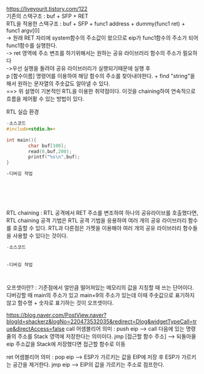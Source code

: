https://liveyourit.tistory.com/122 <br> 
기존의 스택구조 : buf + SFP + RET <br>
RTL을 적용한 스택구조 : buf + SFP + func1 address + dummy(func1 ret) + func1 argv[0]<br>
-> 원래 RET 자리에 system함수의 주소값이 왔으므로 eip가 func1함수의 주소가 되어 func1함수를 실행한다.<br>
-> ret 영역에 주소 변조를 하기위해서는 원하는 공유 라이브러리 함수의 주소가 필요하다 <br>
->우선 실행을 돌려야 공유 라이브러리가 실행되기때문에 실행 후 <br>
p [함수이름] 명령어를 이용하여 해당 함수의 주소를 찾아내야한다. + find "string"을 해서 원하는 문자열의 주솟값도 알아낼 수 있다.<br>
==> 위 설명이  기본적인 RTL을 이용한 취약점이다. 이것을 chaining하여 연속적으로 흐름을 제어활 수 있는 방법이 있다.<br>

RTL 실습 환경
```c
-소스코드
#include<stdio.h>+

int main(){
        char buf[100];
        read(0,buf,200);
        printf("%s\n",buf);
}

```

```asm
-디버깅 작업







```


















RTL chaining : RTL 공격에서 RET 주소를 변조하여 하나의 공유라이브를 호출했다면, RTL chaining 공격 기법은 RTL 공격 기법을 응용하여 여러 개의 공유 라이브러리 함수를 호출할 수 있다. RTL과 다른점은 가젯을 이용해야 여러 개의 공유 라이브러리 함수들을 사용할 수 있다는 것이다.


```c
-소스코드



```




```
-디버깅 작업



```


오프셋이란? : 기준점에서 얼만큼 떨어져있는 메모리의 값을 지칭할 때 쓰는 단어이다.
디버깅할 때 main의 주소가 있고 main+9의 주소가 있는데 이때 주솟값으로 표기하지 않고 
함수명 + 숫자로 표기하는 것이 오프셋이다. 

https://blog.naver.com/PostView.naver?blogId=shackerz&logNo=220473532035&redirect=Dlog&widgetTypeCall=true&directAccess=false
call 어셈블리어 의미 : push eip --> call 다음에 있는 명령줄의 주소를 Stack 영역에 저장한다는 의미이다.
                      jmp [접근할 함수 주소] --> 되돌아올 eip 주소값을 Stack에 저장했다면 접근할 함수로 이동
                      
ret 어셈블리어 의미 : pop eip --> ESP가 가르키는 값을 EIP에 저장 후 ESP가 가르키는 공간을 제거한다.
                     jmp eip --> EIP의 값을 가르키는 주소로 점프한다.
                     
                    
                    

